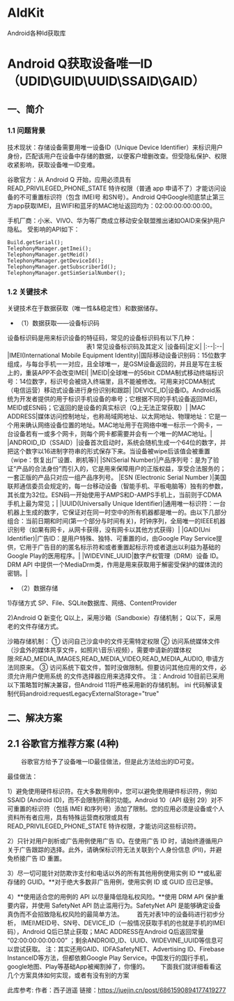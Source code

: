 # AIdKit
Android各种Id获取库

# Android Q获取设备唯一ID（UDID\GUID\UUID\SSAID\GAID）

## 一、简介
### 1.1 问题背景
技术现状：存储设备需要用唯一设备ID（Unique Device Identifier）来标识用户身份，匹配该用户在设备中存储的数据，以便客户增删改查。但受隐私保护、权限收紧影响，获取设备唯一ID变难。

谷歌官方：从 Android Q 开始，应用必须具有 READ_PRIVILEGED_PHONE_STATE 特许权限（普通 app 申请不了）才能访问设备的不可重置标识符（包含 IMEI号 和SN号）。Android Q中Google彻底禁止第三方app获取IMEI，且WIFI和蓝牙的MAC地址返回均为：02:00:00:00:00:00。

手机厂商：小米、VIVO、华为等厂商成立移动安全联盟推出诸如OAID来保护用户隐私。
受影响的API如下：

```
Build.getSerial();
TelephonyManager.getImei();
TelephonyManager.getMeid()
TelephonyManager.getDeviceId();
TelephonyManager.getSubscriberId();
TelephonyManager.getSimSerialNumber();
```

### 1.2 关键技术
关键技术在于数据获取（唯一性&&稳定性）和数据储存。
- （1）数据获取——设备标识码

设备标识码是用来标识设备的特征码，常见的设备标识码有以下几种：
                                              
表1 常见设备标识码及其定义
|设备码|定义|
|:--|:--|
|IMEI(International Mobile Equipment Identity)|国际移动设备识别码：15位数字组成，与每台手机一一对应，且全球唯一，是GSM设备返回的，并且是写在主板上的，重装APP不会改变IMEI|
|MEID|全球唯一的56bit CDMA制式移动终端标识号：14位数字，标识号会被烧入终端里，且不能被修改。可用来对CDMA制式（电信运营）移动式设备进行身份识别和跟踪|
|DEVICE_ID|设备ID。Android系统为开发者提供的用于标识手机设备的串号；它根据不同的手机设备返回IMEI，MEID或ESN码；它返回的是设备的真实标识（Q上无法正常获取）|
|MAC ADDRESS|媒体访问控制地址，也称局域网地址、以太网地址、物理地址：它是一个用来确认网络设备位置的地址。MAC地址用于在网络中唯一标示一个网卡，一台设备若有一或多个网卡，则每个网卡都需要并会有一个唯一的MAC地址。|
|ANDROID_ID（SSAID）|设备首次启动时，系统会随机生成一个64位的数字，并把这个数字以16进制字符串的形式保存下来。当设备被wipe后该值会被重置（wipe：恢复出厂设置、刷机等)|
|SN(Serial Number)|产品序列号：是为了验证“产品的合法身份”而引入的，它是用来保障用户的正版权益，享受合法服务的；一套正版的产品只对应一组产品序列号。
|ESN (Electronic Serial Number )|美国联邦通信委员会规定的，每一台移动设备（智能手机、平板电脑等）独有的参数，其长度为32位。ESN码一开始使用于AMPS和D-AMPS手机上，当前则于CDMA手机上最为常见；|
|UUID(Universally Unique Identifier)|通用唯一标识符：一台机器上生成的数字，它保证对在同一时空中的所有机器都是唯一的。由以下几部分组合：当前日期和时间(第一个部分与时间有关)，时钟序列，全局唯一的IEEE机器识别号（如果有网卡，从网卡获得，没有网卡以其他方式获得）|
|GAID(Uni Identifier)|广告ID：是用户特殊、独特、可重置的id，由Google Play Service提供，它用于广告目的的匿名标示符和或者重置起标示符或者退出以利益为基础的Google Play的医用程序。|
|WIDEVINE_UUID|数字产权管理（DRM）设备 ID。DRM API 中提供一个MediaDrm类，作用是用来获取用于解密受保护的媒体流的密钥。|

- （2）数据存储

1)存储方式
SP、File、SQLite数据库、网络、ContentProvider

2)Android Q 新变化
Q以上，采用沙箱（Sandboxie）存储机制；
Q以下，采用老的文件存储方式。

沙箱存储机制：
① 访问自己沙盒中的文件无需特定权限
② 访问系统媒体文件（沙盒外的媒体共享文件，如照片\音乐\视频），需要申请新的媒体权限:READ_MEDIA_IMAGES,READ_MEDIA_VIDEO,READ_MEDIA_AUDIO, 申请方法同原来。
③ 访问系统下载文件，暂时没做限制。但要访问其他应用的文件，必须允许用户使用系统
的文件选择器应用来选择文件。
注：Android 10目前已采用以下策略暂时解决兼容，但Android 11将严格采用新的存储机制。
ini 代码解读复制代码android:requestLegacyExternalStorage="true"

## 二、解决方案

## 2.1 谷歌官方推荐方案 (4种)
        
谷歌官方给予了设备唯一ID最佳做法，但是此方法给出的ID可变。

最佳做法：

1）避免使用硬件标识符。在大多数用例中，您可以避免使用硬件标识符，例如 SSAID (Android ID)，而不会限制所需的功能。Android 10（API 级别 29）对不可重置的标识符（包括 IMEI 和序列号）添加了限制。您的应用必须是设备或个人资料所有者应用，具有特殊运营商权限或具有 READ_PRIVILEGED_PHONE_STATE 特许权限，才能访问这些标识符。

2）只针对用户剖析或广告用例使用广告 ID。在使用广告 ID 时，请始终遵循用户关于广告跟踪的选择。此外，请确保标识符无法关联到个人身份信息 (PII)，并避免桥接广告 ID 重置。

3）尽一切可能针对防欺诈支付和电话以外的所有其他用例使用实例 ID **或私密存储的 GUID。**对于绝大多数非广告用例，使用实例 ID 或 GUID 应已足够。

4）**使用适合您的用例的 API 以尽量降低隐私权风险。**使用 DRM API 保护重要内容，并使用 SafetyNet API 防止滥用行为。SafetyNet API 是能够确定设备真伪而不会招致隐私权风险的最简单方法。
       
首先对表1中的设备码进行初步分析， IMEI\MEID号、SN号、DEVICE_ID（一般情况获取手机的也就是手机的IMEI码），Android Q后已禁止获取；MAC ADDRESS在Android Q后返回常量 “02:00:00:00:00:00” ；剩余ANDROID_ID、UUID、WIDEVINE_UUID等信息可以尝试获取。
注：其实还用GAID、IDFASafetyNET、Advertising ID、Firebase InstanceID等方法，但都依赖Google Play Service。中国发行的国行手机，google地图、Play等基础App被阉割掉了，你懂的。
      
下面我们就详细看看这几个方案具体如何实现，或者有没有别的方案

此库参考:
作者：西子逍遥
链接：https://juejin.cn/post/6861590894177419277